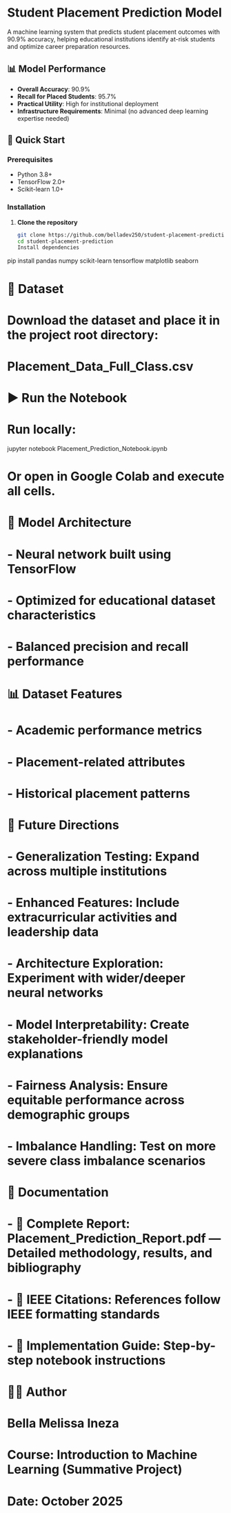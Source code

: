 # Student Placement Prediction Model

A machine learning system that predicts student placement outcomes with 90.9% accuracy, helping educational institutions identify at-risk students and optimize career preparation resources.

## 📊 Model Performance

- **Overall Accuracy**: 90.9%
- **Recall for Placed Students**: 95.7%
- **Practical Utility**: High for institutional deployment
- **Infrastructure Requirements**: Minimal (no advanced deep learning expertise needed)

## 🚀 Quick Start

### Prerequisites

- Python 3.8+
- TensorFlow 2.0+
- Scikit-learn 1.0+

### Installation

1. **Clone the repository**
   ```bash
   git clone https://github.com/belladev250/student-placement-prediction.git
   cd student-placement-prediction
   Install dependencies

pip install pandas numpy scikit-learn tensorflow matplotlib seaborn

# 📂 Dataset
# Download the dataset and place it in the project root directory:
# Placement_Data_Full_Class.csv

# ▶️ Run the Notebook
# Run locally:
jupyter notebook Placement_Prediction_Notebook.ipynb

# Or open in Google Colab and execute all cells.


# 🧠 Model Architecture
# - Neural network built using TensorFlow
# - Optimized for educational dataset characteristics
# - Balanced precision and recall performance


# 📊 Dataset Features
# - Academic performance metrics
# - Placement-related attributes
# - Historical placement patterns


# 🧭 Future Directions
# - Generalization Testing: Expand across multiple institutions
# - Enhanced Features: Include extracurricular activities and leadership data
# - Architecture Exploration: Experiment with wider/deeper neural networks
# - Model Interpretability: Create stakeholder-friendly model explanations
# - Fairness Analysis: Ensure equitable performance across demographic groups
# - Imbalance Handling: Test on more severe class imbalance scenarios

# 📄 Documentation
# - 📘 Complete Report: Placement_Prediction_Report.pdf — Detailed methodology, results, and bibliography
# - 📑 IEEE Citations: References follow IEEE formatting standards
# - 🧭 Implementation Guide: Step-by-step notebook instructions


# 👩‍💻 Author
# Bella Melissa Ineza
# Course: Introduction to Machine Learning (Summative Project)
# Date: October 2025
